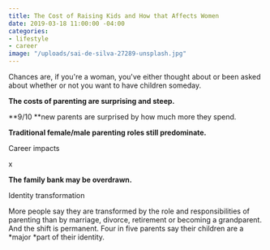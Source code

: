 ```yaml
---
title: The Cost of Raising Kids and How that Affects Women
date: 2019-03-18 11:00:00 -04:00
categories:
- lifestyle
- career
image: "/uploads/sai-de-silva-27289-unsplash.jpg"
---
```


Chances are, if you're a woman, you've either thought about or been asked about whether or not you want to have children someday. 

**The costs of parenting are surprising and steep.**

**9/10 **new parents are surprised by how much more they spend.

**Traditional female/male parenting roles still predominate.**

Career impacts

x

**The family bank may be overdrawn.**

Identity transformation

More people say they are transformed by the role and responsibilities of parenting than by marriage, divorce, retirement or becoming a grandparent. And the shift is permanent. Four in five parents say their children are a *major *part of their identity.